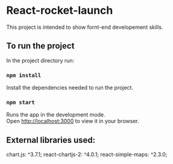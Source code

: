# React-rocket-launch

This project is intended to show fornt-end developement skills.

## To run the project

In the project directory run:

### `npm install`

Install the dependencies needed to run the project.

### `npm start`

Runs the app in the development mode.\
Open [http://localhost:3000](http://localhost:3000) to view it in your browser.

## External libraries used:

  chart.js: ^3.7.1;
  react-chartjs-2: ^4.0.1;
  react-simple-maps: ^2.3.0;

 
